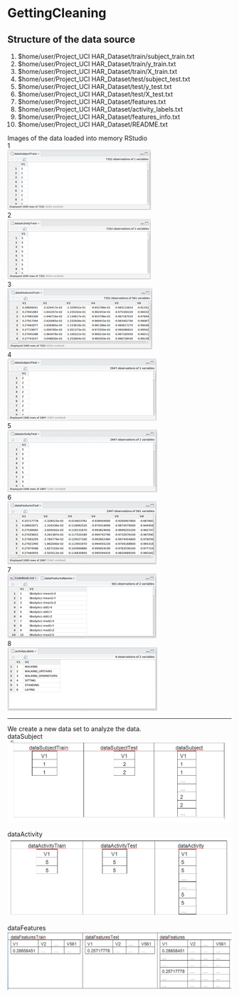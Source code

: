 # GettingCleaning

Structure of the data source
----------------------------

1. $home/user/Project_UCI HAR_Dataset/train/subject_train.txt  
2. $home/user/Project_UCI HAR_Dataset/train/y_train.txt  
3. $home/user/Project_UCI HAR_Dataset/train/X_train.txt  
4. $home/user/Project_UCI HAR_Dataset/test/subject_test.txt  
5. $home/user/Project_UCI HAR_Dataset/test/y_test.txt  
6. $home/user/Project_UCI HAR_Dataset/test/X_test.txt  
7. $home/user/Project_UCI HAR_Dataset/features.txt  
8. $home/user/Project_UCI HAR_Dataset/activity_labels.txt  
9. $home/user/Project_UCI HAR_Dataset/features_info.txt  
10. $home/user/Project_UCI HAR_Dataset/README.txt  

Images of the data loaded into memory RStudio  
1  
![dataSubjectTrain](dataSubjectTrain.png)  
2  
![dataActivityTrain](dataActivityTrain.png)  
3  
![dataFeaturesTrain](dataFeaturesTrain.png)  
4  
![dataSubjectTest ](dataSubjectTest.png)  
5  
![dataActivityTest](dataActivityTest.png)  
6  
![dataFeaturesTest](dataFeaturesTest.png)  
7  
![dataFeaturesNames](dataFeaturesNames.png)  
8  
![activityLabels](activityLabels.png)  
  
-----------------  
We create a new data set to analyze the data.  
dataSubject  
![dataSubject](dataSubject.png)  
  
dataActivity  
![dataActivity](dataActivity.png)  
  
dataFeatures  
![dataFeatures](dataFeatures.png)  
  
  
